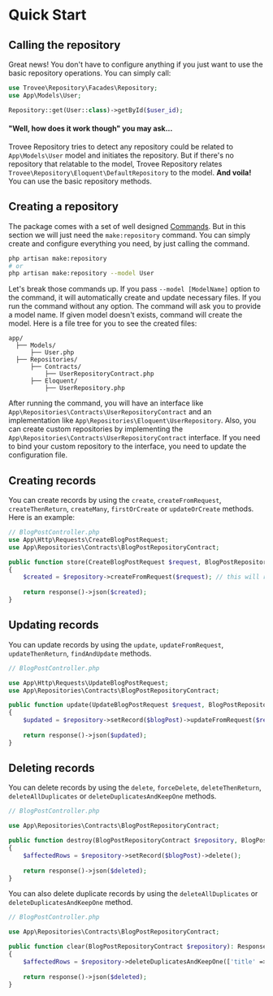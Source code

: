 # Quick Start

## Calling the repository

Great news! You don't have to configure anything if you just want to use the basic repository operations. You can simply
call:

```php
use Trovee\Repository\Facades\Repository;
use App\Models\User;

Repository::get(User::class)->getById($user_id);
```

#### "Well, how does it work though" you may ask...

Trovee Repository tries to detect any repository could be related to `App\Models\User` model and initiates the
repository. But if there's no repository that relatable to the model, Trovee Repository
relates `Trovee\Repository\Eloquent\DefaultRepository` to the model. **And voila!** You can use the basic repository
methods.

## Creating a repository

The package comes with a set of well designed [Commands](./doc/commands?version=latest). But in this section we will
just need the `make:repository` command. You can simply create and configure everything you need, by just calling the
command.

```bash
php artisan make:repository
# or
php artisan make:repository --model User
```

Let's break those commands up. If you pass `--model [ModelName]` option to the command, it will automatically create and
update necessary files. If you run the command without any option. The command will ask you to provide a model name. If
given model doesn't exists, command will create the model. Here is a file tree for you to see the created files:

```
app/
  ├── Models/
      ├── User.php
  ├── Repositories/
      ├── Contracts/
          ├── UserRepositoryContract.php
      ├── Eloquent/
          ├── UserRepository.php

```

After running the command, you will have an interface like `App\Repositories\Contracts\UserRepositoryContract` and an
implementation like `App\Repositories\Eloquent\UserRepository`. Also, you can create custom repositories by implementing
the `App\Repositories\Contracts\UserRepositoryContract` interface. If you need to bind your custom repository to the
interface, you need to update the configuration file.

## Creating records

You can create records by using the `create`, `createFromRequest`, `createThenReturn`, `createMany`, `firstOrCreate`
or `updateOrCreate` methods. Here is an example:

```php
// BlogPostController.php
use App\Http\Requests\CreateBlogPostRequest;
use App\Repositories\Contracts\BlogPostRepositoryContract;

public function store(CreateBlogPostRequest $request, BlogPostRepositoryContract $repository): Response 
{
    $created = $repository->createFromRequest($request); // this will return the created model
    
    return response()->json($created);
}
```

## Updating records

You can update records by using the `update`, `updateFromRequest`, `updateThenReturn`, `findAndUpdate` methods. 

```php
// BlogPostController.php

use App\Http\Requests\UpdateBlogPostRequest;
use App\Repositories\Contracts\BlogPostRepositoryContract;

public function update(UpdateBlogPostRequest $request, BlogPostRepositoryContract $repository, BlogPost $blogPost): Response 
{
    $updated = $repository->setRecord($blogPost)->updateFromRequest($request); // this will return the updated model
    
    return response()->json($updated);
}
```

## Deleting records

You can delete records by using the `delete`, `forceDelete`, `deleteThenReturn`, `deleteAllDuplicates` or  `deleteDuplicatesAndKeepOne` methods. 

```php
// BlogPostController.php

use App\Repositories\Contracts\BlogPostRepositoryContract;

public function destroy(BlogPostRepositoryContract $repository, BlogPost $blogPost): Response 
{
    $affectedRows = $repository->setRecord($blogPost)->delete(); 
    
    return response()->json($deleted);
}
```

You can also delete duplicate records by using the `deleteAllDuplicates` or `deleteDuplicatesAndKeepOne` method.

```php
// BlogPostController.php

use App\Repositories\Contracts\BlogPostRepositoryContract;

public function clear(BlogPostRepositoryContract $repository): Response 
{
    $affectedRows = $repository->deleteDuplicatesAndKeepOne(['title' => 'Lorem ipsum dolor sit amet.']);
    
    return response()->json($deleted);
}
```
